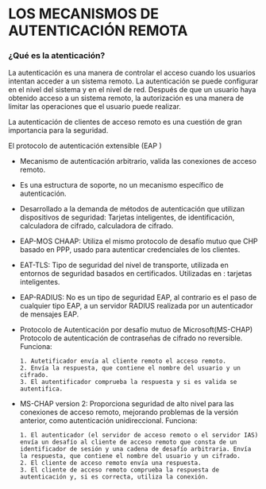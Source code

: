 # LOS MECANISMOS DE AUTENTICACIÓN REMOTA
### ¿Qué es la atenticación?

La autenticación es una manera de controlar el acceso cuando los usuarios intentan acceder a un sistema remoto. La autenticación se puede configurar en el nivel del sistema y en el nivel de red. Después de que un usuario haya obtenido acceso a un sistema remoto, la autorización es una manera de limitar las operaciones que el usuario puede realizar.

La autenticación de clientes de acceso remoto es una cuestión de gran importancia para la seguridad.

El protocolo de autenticación extensible (EAP )

- Mecanismo de autenticación arbitrario, valida las conexiones de acceso remoto.

- Es una estructura de soporte, no un mecanismo específico de autenticación.

- Desarrollado a la demanda de métodos de autenticación que utilizan dispositivos de seguridad: Tarjetas inteligentes, de identificación, calculadora de cifrado, calculadora de cifrado.

- EAP-MOS CHAAP: Utiliza el mismo protocolo de desafío mutuo que CHP basado en PPP, usado para autenticar credenciales de los clientes.

- EAT-TLS: Tipo de seguridad del nivel de transporte, utilizada en entornos de seguridad basados en certificados. Utilizadas en : tarjetas inteligentes.

- EAP-RADIUS: No es un tipo de seguridad EAP, al contrario es el paso de cualquier tipo EAP, a un servidor RADIUS realizada por un autenticador de mensajes EAP.

- Protocolo de Autenticación por desafío mutuo de Microsoft(MS-CHAP) Protocolo de autenticación de contraseñas de cifrado no reversible. Funciona:

      1. Autetificador envía al cliente remoto el acceso remoto.
      2. Envía la respuesta, que contiene el nombre del usuario y un cifrado.
      3. El autentificador comprueba la respuesta y si es valida se autentifica.

- MS-CHAP version 2: Proporciona seguridad de alto nivel para las conexiones de acceso remoto, mejorando problemas de la versión anterior, como autenticación unidireccional. Funciona:

      1. El autenticador (el servidor de acceso remoto o el servidor IAS) envía un desafío al cliente de acceso remoto que consta de un identificador de sesión y una cadena de desafío arbitraria. Envía la respuesta, que contiene el nombre del usuario y un cifrado.
      2. El cliente de acceso remoto envía una respuesta.
      3. El cliente de acceso remoto comprueba la respuesta de autenticación y, si es correcta, utiliza la conexión.
